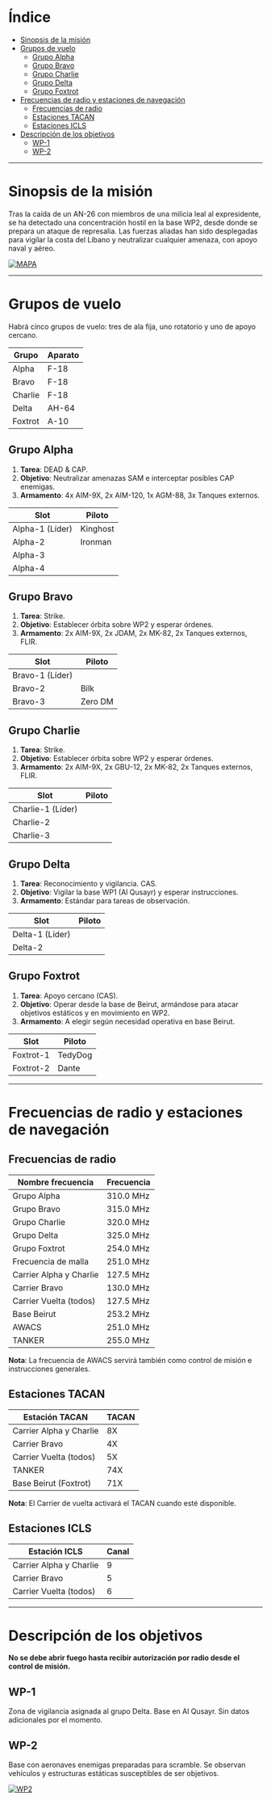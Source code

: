 # Índice

- [Sinopsis de la misión](#sinopsis-de-la-misión)
- [Grupos de vuelo](#grupos-de-vuelo)
  - [Grupo Alpha](#grupo-alpha)
  - [Grupo Bravo](#grupo-bravo)
  - [Grupo Charlie](#grupo-charlie)
  - [Grupo Delta](#grupo-delta)
  - [Grupo Foxtrot](#grupo-foxtrot)
- [Frecuencias de radio y estaciones de navegación](#frecuencias-de-radio-y-estaciones-de-navegación)
  - [Frecuencias de radio](#frecuencias-de-radio)
  - [Estaciones TACAN](#estaciones-tacan)
  - [Estaciones ICLS](#estaciones-icls)
- [Descripción de los objetivos](#descripción-de-los-objetivos)
  - [WP-1](#wp-1)
  - [WP-2](#wp-2)

---

# Sinopsis de la misión

Tras la caída de un AN-26 con miembros de una milicia leal al expresidente, se ha detectado una concentración hostil en la base WP2, desde donde se prepara un ataque de represalia. Las fuerzas aliadas han sido desplegadas para vigilar la costa del Líbano y neutralizar cualquier amenaza, con apoyo naval y aéreo.

[![MAPA](https://i.ibb.co/4LZc6q3/MAPA.webp)](https://ibb.co/BJVmXpF)

---

# Grupos de vuelo

Habrá cinco grupos de vuelo: tres de ala fija, uno rotatorio y uno de apoyo cercano.

| Grupo   | Aparato |
|---------|---------|
| Alpha   | F-18    |
| Bravo   | F-18    |
| Charlie | F-18    |
| Delta   | AH-64   |
| Foxtrot | A-10    |

## Grupo Alpha

1. **Tarea**: DEAD & CAP.  
2. **Objetivo**: Neutralizar amenazas SAM e interceptar posibles CAP enemigas.  
3. **Armamento**: 4x AIM-9X, 2x AIM-120, 1x AGM-88, 3x Tanques externos.

| Slot           | Piloto             |
|----------------|--------------------|
| Alpha-1 (Líder) |      Kinghost      |
| Alpha-2         |       Ironman         |
| Alpha-3         |    |
| Alpha-4         |                    |

## Grupo Bravo

1. **Tarea**: Strike.  
2. **Objetivo**: Establecer órbita sobre WP2 y esperar órdenes.  
3. **Armamento**: 2x AIM-9X, 2x JDAM, 2x MK-82, 2x Tanques externos, FLIR.

| Slot            | Piloto   |
|------------------|----------|
| Bravo-1 (Líder)   |          |
| Bravo-2           |  Bilk |
| Bravo-3           |     Zero DM     |

## Grupo Charlie

1. **Tarea**: Strike.  
2. **Objetivo**: Establecer órbita sobre WP2 y esperar órdenes.  
3. **Armamento**: 2x AIM-9X, 2x GBU-12, 2x MK-82, 2x Tanques externos, FLIR.

| Slot             | Piloto      |
|------------------|-------------|
| Charlie-1 (Líder) |             |
| Charlie-2         |             |
| Charlie-3         |   |

## Grupo Delta

1. **Tarea**: Reconocimiento y vigilancia. CAS. 
2. **Objetivo**: Vigilar la base WP1 (Al Qusayr) y esperar instrucciones.  
3. **Armamento**: Estándar para tareas de observación.

| Slot            | Piloto       |
|------------------|--------------|
| Delta-1 (Líder)   |              |
| Delta-2           |    |

## Grupo Foxtrot

1. **Tarea**: Apoyo cercano (CAS).  
2. **Objetivo**: Operar desde la base de Beirut, armándose para atacar objetivos estáticos y en movimiento en WP2.  
3. **Armamento**: A elegir según necesidad operativa en base Beirut.

| Slot            | Piloto |
|------------------|--------|
| Foxtrot-1         |    TedyDog    |
| Foxtrot-2         |    Dante    |

---

# Frecuencias de radio y estaciones de navegación

## Frecuencias de radio

| Nombre frecuencia         | Frecuencia  |
|---------------------------|-------------|
| Grupo Alpha               | 310.0 MHz   |
| Grupo Bravo               | 315.0 MHz   |
| Grupo Charlie             | 320.0 MHz   |
| Grupo Delta               | 325.0 MHz   |
| Grupo Foxtrot             | 254.0 MHz   |
| Frecuencia de malla       | 251.0 MHz   |
| Carrier Alpha y Charlie   | 127.5 MHz   |
| Carrier Bravo             | 130.0 MHz   |
| Carrier Vuelta (todos)    | 127.5 MHz   |
| Base Beirut    | 253.2 MHz   |
| AWACS                     | 251.0 MHz   |
| TANKER                    | 255.0 MHz   |

**Nota**: La frecuencia de AWACS servirá también como control de misión e instrucciones generales.

## Estaciones TACAN

| Estación TACAN             | TACAN |
|----------------------------|--------|
| Carrier Alpha y Charlie    | 8X     |
| Carrier Bravo              | 4X     |
| Carrier Vuelta (todos)     | 5X     |
| TANKER                     | 74X    |
| Base Beirut (Foxtrot)      | 71X    |

**Nota**: El Carrier de vuelta activará el TACAN cuando esté disponible.

## Estaciones ICLS

| Estación ICLS              | Canal |
|----------------------------|--------|
| Carrier Alpha y Charlie    | 9      |
| Carrier Bravo              | 5      |
| Carrier Vuelta (todos)     | 6      |

---

# Descripción de los objetivos

**No se debe abrir fuego hasta recibir autorización por radio desde el control de misión.**

## WP-1

Zona de vigilancia asignada al grupo Delta. Base en Al Qusayr. Sin datos adicionales por el momento.

## WP-2

Base con aeronaves enemigas preparadas para scramble. Se observan vehículos y estructuras estáticas susceptibles de ser objetivos.

[![WP2](https://i.ibb.co/cXXFJ09M/WP2.webp)](https://ibb.co/WppynZXq)

